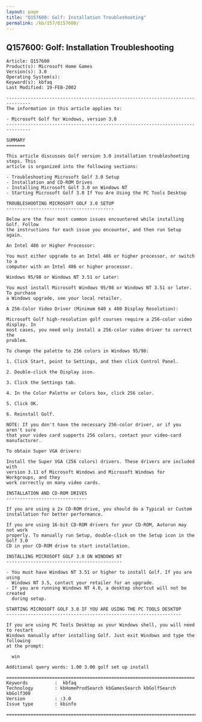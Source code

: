```yaml
---
layout: page
title: "Q157600: Golf: Installation Troubleshooting"
permalink: /kb/157/Q157600/
---
```


## Q157600: Golf: Installation Troubleshooting

	Article: Q157600
	Product(s): Microsoft Home Games
	Version(s): 3.0
	Operating System(s): 
	Keyword(s): kbfaq
	Last Modified: 19-FEB-2002
	
	-------------------------------------------------------------------------------
	The information in this article applies to:
	
	- Microsoft Golf for Windows, version 3.0 
	-------------------------------------------------------------------------------
	
	SUMMARY
	=======
	
	This article discusses Golf version 3.0 installation troubleshooting steps. This
	article is organized into the following sections:
	
	- Troubleshooting Microsoft Golf 3.0 Setup
	- Installation and CD-ROM Drives
	- Installing Microsoft Golf 3.0 on Windows NT
	- Starting Microsoft Golf 3.0 If You Are Using the PC Tools Desktop
	
	TROUBLESHOOTING MICROSOFT GOLF 3.0 SETUP
	----------------------------------------
	
	Below are the four most common issues encountered while installing Golf. Follow
	the instructions for each issue you encounter, and then run Setup again.
	
	An Intel 486 or Higher Processor:
	
	You must either upgrade to an Intel 486 or higher processor, or switch to a
	computer with an Intel 486 or higher processor.
	
	Windows 95/98 or Windows NT 3.51 or Later:
	
	You must install Microsoft Windows 95/98 or Windows NT 3.51 or later. To purchase
	a Windows upgrade, see your local retailer.
	
	A 256-Color Video Driver (Minimum 640 x 480 Display Resolution):
	
	Microsoft Golf high-resolution golf courses require a 256-color video display. In
	most cases, you need only install a 256-color video driver to correct the
	problem.
	
	To change the palette to 256 colors in Windows 95/98:
	
	1. Click Start, point to Settings, and then click Control Panel.
	
	2. Double-click the Display icon.
	
	3. Click the Settings tab.
	
	4. In the Color Palette or Colors box, click 256 color.
	
	5. Click OK.
	
	6. Reinstall Golf.
	
	NOTE: If you don't have the necessary 256-color driver, or if you aren't sure
	that your video card supports 256 colors, contact your video-card manufacturer.
	
	To obtain Super VGA drivers:
	
	Install the Super VGA (256 colors) drivers. These drivers are included with
	version 3.11 of Microsoft Windows and Microsoft Windows for Workgroups, and they
	work correctly on many video cards.
	
	INSTALLATION AND CD-ROM DRIVES
	------------------------------
	
	If you are using a 2x CD-ROM drive, you should do a Typical or Custom
	installation for better performance.
	
	If you are using 16-bit CD-ROM drivers for your CD-ROM, Autorun may not work
	properly. To manually run Setup, double-click on the Setup icon in the Golf 3.0
	CD in your CD-ROM drive to start installation.
	
	INSTALLING MICROSOFT GOLF 3.0 ON WINDOWS NT
	-------------------------------------------
	
	- You must have Windows NT 3.51 or higher to install Golf. If you are using
	  Windows NT 3.5, contact your retailer for an upgrade.
	- If you are running Windows NT 4.0, a desktop shortcut will not be created
	  during setup.
	
	STARTING MICROSOFT GOLF 3.0 IF YOU ARE USING THE PC TOOLS DESKTOP
	-----------------------------------------------------------------
	
	If you are using PC Tools Desktop as your Windows shell, you will need to restart
	Windows manually after installing Golf. Just exit Windows and type the following
	at the prompt:
	
	  win
	
	Additional query words: 1.00 3.00 golf set up install
	
	======================================================================
	Keywords          :  kbfaq
	Technology        : kbHomeProdSearch kbGamesSearch kbGolfSearch kbGolf300
	Version           : :3.0
	Issue type        : kbinfo
	
	=============================================================================
	
